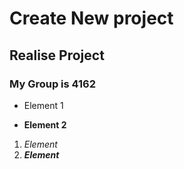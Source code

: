 # Create New project
## Realise Project

### My Group is 4162

* Element 1
+ **Element 2**

1. *Element*
2. **_Element_**
